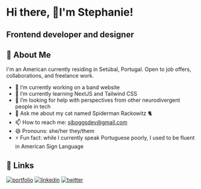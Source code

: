 # Hi there, 🤘I'm Stephanie! 
## Frontend developer and designer
## 🤖 About Me
I'm an American currently residing in Setúbal, Portugal. Open to job offers, collaborations, and freelance work. 
- 🔭 I’m currently working on a band website
- 🌱 I’m currently learning NextJS and Tailwind CSS
- 🤔 I’m looking for help with perspectives from other neurodivergent people in tech
- 💬 Ask me about my cat named Spiderman Rackowitz 🐈
- 📫 How to reach me: sjboggsdev@gmail.com
- 😄 Pronouns: she/her they/them
- ⚡ Fun fact: while I currently speak Portuguese poorly, I used to be fluent in American Sign Language
## 🔗 Links
[![portfolio](https://img.shields.io/badge/my_portfolio-000?style=for-the-badge&logo=ko-fi&logoColor=white)](https://www.sjboggs.dev/)
[![linkedin](https://img.shields.io/badge/linkedin-0A66C2?style=for-the-badge&logo=linkedin&logoColor=white)](https://www.linkedin.com/in/stephaniejboggs/)
[![twitter](https://img.shields.io/badge/twitter-1DA1F2?style=for-the-badge&logo=twitter&logoColor=white)](https://twitter.com/BracketBirdy)
